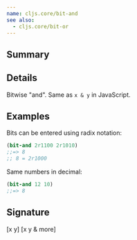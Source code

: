 ```yaml
---
name: cljs.core/bit-and
see also:
  - cljs.core/bit-or
---
```


## Summary

## Details

Bitwise "and".  Same as `x & y` in JavaScript.

## Examples

Bits can be entered using radix notation:

```clj
(bit-and 2r1100 2r1010)
;;=> 8
;; 8 = 2r1000
```

Same numbers in decimal:

```clj
(bit-and 12 10)
;;=> 8
```

## Signature
[x y]
[x y & more]
